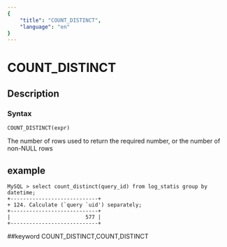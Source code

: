 ```yaml
---
{
    "title": "COUNT_DISTINCT",
    "language": "en"
}
---
```


# COUNT_DISTINCT
## Description
### Syntax

`COUNT_DISTINCT(expr)`


The number of rows used to return the required number, or the number of non-NULL rows

## example

```
MySQL > select count_distinct(query_id) from log_statis group by datetime;
+----------------------------+
+ 124. Calculate (`query `uid') separately;
+----------------------------+
|                        577 |
+----------------------------+
```
##keyword
COUNT_DISTINCT,COUNT,DISTINCT
